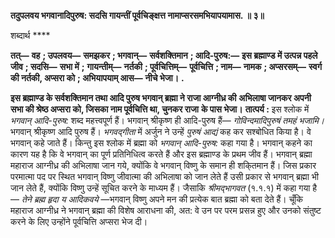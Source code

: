 **तदुपलवय भगवानादिपुरुष: सदसि गायन्तीं पूर्वचिङ्क्षत्त नामाप्सरसमभियापयामास. ॥ ३॥** 

शब्दार्थ **** 

**तत्—** **वह** **; उपलवय—** **समझकर** **; भगवान्—** **सर्वशक्तिमान** **; आदि-पुरुष:—** **इस ब्रह्माण्ड में उत्पन्न पहले जीव** **; सदसि—** **सभा में** **;** **गायन्तीम्—** **नर्तकी** **; पूर्वचित्तिम्—** **पूर्वचित्ति** **; नाम—** **नामक** **; अप्सरसम्—** **स्वर्ग की नर्तकी, अप्सरा को** **; अभियापयाम् आस—** **नीचे भेजा।** **.** 

**इस ब्रह्माण्ड के सर्वशक्तिमान तथा आदि पुरुष भगवान् ब्रह्मा ने राजा आग्नीध्र की** **अभिलाषा जानकर अपनी सभा की श्रेष्ठ अप्सरा को, जिसका नाम पूर्वचित्ति था, चुनकर राजा** **के पास भेजा।** **तात्पर्य :** इस श्लोक में *भगवान् आदि-पुरुष:* शब्द महत्त्वपूर्ण हैं। भगवान् श्रीकृष्ण ही आदि-पुरुष हैं— *गोविन्दमादिपुरुषं तमहं भजामि।* भगवान् श्रीकृष्ण आदि पुरुष हैं। *भगवद्गीता* में अर्जुन ने उन्हें *पुरुषं आद्यं* कह कर सश्बोधित किया है। वे भगवान् कहे जाते हैं। किन्तु इस श्लोक में ब्रह्मा को *भगवान् आदि-पुरुष:* कहा गया है। भगवान् कहने का कारण यह है कि वे भगवान् का पूर्ण प्रतिनिधित्व करते हैं और इस ब्रह्माण्ड के प्रथम जीव हैं। भगवान् ब्रह्मा महाराज आग्नीध्र की अभिलाषा जान गये, क्योंकि वे भगवान् विष्णु के समान ही शकि्तमान हैं। जिस प्रकार परमात्मा पद पर स्थित भगवान् विष्णु जीवात्मा की अभिलाषा को जान लेते हैं उसी प्रकार से भगवान् ब्रह्मा भी जान लेते हैं, क्योंकि विष्णु उन्हें सूचित करने के माध्यम हैं। जैसाकि *श्रीमद्भागवत* (१.१.१) में कहा गया है— *तेने ब्रह्म हृदा य आदिकवये* —भगवान् विष्णु अपने मन की प्रत्येक बात ब्रह्मा को बता देते हैं। चूँकि महाराज आग्नीध्र ने भगवान् ब्रह्मा की विशेष आराधना की, अत: वे उन पर परम प्रसन्न हुए और उनको संतुष्ट करने के लिए उन्होंने पूर्वचित्ति अप्सरा भेज दी।  